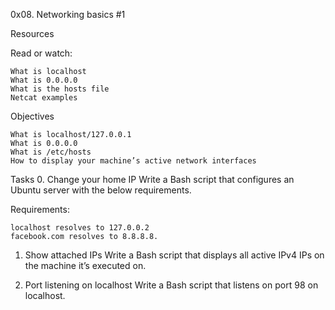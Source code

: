 0x08. Networking basics #1

Resources

Read or watch:

    What is localhost
    What is 0.0.0.0
    What is the hosts file
    Netcat examples

Objectives


    What is localhost/127.0.0.1
    What is 0.0.0.0
    What is /etc/hosts
    How to display your machine’s active network interfaces


Tasks
0. Change your home IP
Write a Bash script that configures an Ubuntu server with the below requirements.

Requirements:

    localhost resolves to 127.0.0.2
    facebook.com resolves to 8.8.8.8.

1. Show attached IPs
Write a Bash script that displays all active IPv4 IPs on the machine it’s executed on.


2. Port listening on localhost 
Write a Bash script that listens on port 98 on localhost.
